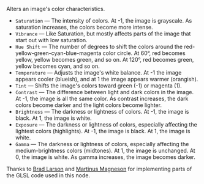 Alters an image's color characteristics.

   - `Saturation` — The intensity of colors. At -1, the image is grayscale. As saturation increases, the colors become more intense.
   - `Vibrance` — Like Saturation, but mostly affects parts of the image that start out with low saturation.
   - `Hue Shift` — The number of degrees to shift the colors around the red-yellow-green-cyan-blue-magenta color circle. At 60°, red becomes yellow, yellow becomes green, and so on. At 120°, red becomes green, yellow becomes cyan, and so on.
   - `Temperature` — Adjusts the image's white balance.  At -1 the image appears cooler (blueish), and at 1 the image appears warmer (orangish).
   - `Tint` — Shifts the image's colors toward green (-1) or magenta (1).
   - `Contrast` — The difference between light and dark colors in the image. At -1, the image is all the same color. As contrast increases, the dark colors become darker and the light colors become lighter.
   - `Brightness` — The darkness or lightness of colors. At -1, the image is black. At 1, the image is white.
   - `Exposure` — The darkness or lightness of colors, especially affecting the lightest colors (highlights). At -1, the image is black. At 1, the image is white.
   - `Gamma` — The darkness or lightness of colors, especially affecting the medium-brightness colors (midtones). At 1, the image is unchanged. At 0, the image is white. As gamma increases, the image becomes darker.

Thanks to [Brad Larson](https://github.com/BradLarson/GPUImage) and [Martinus Magneson](https://community.vuo.org/u/MartinusMagneson) for implementing parts of the GLSL code used in this node.
